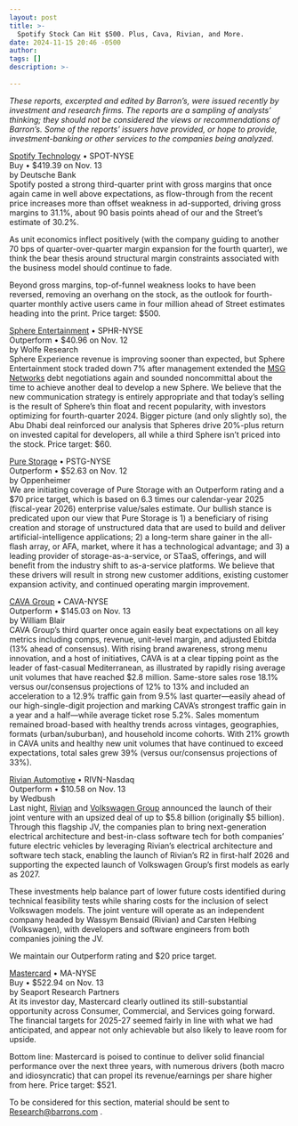 ```yaml
---
layout: post
title: >-
  Spotify Stock Can Hit $500. Plus, Cava, Rivian, and More.
date: 2024-11-15 20:46 -0500
author: 
tags: []
description: >-
  
---
```

*These reports, excerpted and edited by Barron’s, were issued recently by investment and research firms. The reports are a sampling of analysts’ thinking; they should not be considered the views or recommendations of Barron’s. Some of the reports’ issuers have provided, or hope to provide, investment-banking or other services to the companies being analyzed.*

[Spotify Technology](/market-data/stocks/spot?mod=article_chiclet) • SPOT-NYSE   
 Buy • \$419.39 on Nov. 13   
 by Deutsche Bank   
 Spotify posted a strong third-quarter print with gross margins that once again came in well above expectations, as flow-through from the recent price increases more than offset weakness in ad-supported, driving gross margins to 31.1%, about 90 basis points ahead of our and the Street’s estimate of 30.2%.

As unit economics inflect positively (with the company guiding to another 70 bps of quarter-over-quarter margin expansion for the fourth quarter), we think the bear thesis around structural margin constraints associated with the business model should continue to fade.

Beyond gross margins, top-of-funnel weakness looks to have been reversed, removing an overhang on the stock, as the outlook for fourth-quarter monthly active users came in four million ahead of Street estimates heading into the print. Price target: \$500.

[Sphere Entertainment](/market-data/stocks/sphr?mod=article_chiclet) • SPHR-NYSE   
 Outperform • \$40.96 on Nov. 12   
 by Wolfe Research   
 Sphere Experience revenue is improving sooner than expected, but Sphere Entertainment stock traded down 7% after management extended the [MSG Networks](/market-data/stocks/msgs?mod=article_chiclet) debt negotiations again and sounded noncommittal about the time to achieve another deal to develop a new Sphere. We believe that the new communication strategy is entirely appropriate and that today’s selling is the result of Sphere’s thin float and recent popularity, with investors optimizing for fourth-quarter 2024. Bigger picture (and only slightly so), the Abu Dhabi deal reinforced our analysis that Spheres drive 20%-plus return on invested capital for developers, all while a third Sphere isn’t priced into the stock. Price target: \$60.

[Pure Storage](/market-data/stocks/pstg?mod=article_chiclet) • PSTG-NYSE   
 Outperform • \$52.63 on Nov. 12   
 by Oppenheimer   
 We are initiating coverage of Pure Storage with an Outperform rating and a \$70 price target, which is based on 6.3 times our calendar-year 2025 (fiscal-year 2026) enterprise value/sales estimate. Our bullish stance is predicated upon our view that Pure Storage is 1) a beneficiary of rising creation and storage of unstructured data that are used to build and deliver artificial-intelligence applications; 2) a long-term share gainer in the all-flash array, or AFA, market, where it has a technological advantage; and 3) a leading provider of storage-as-a-service, or STaaS, offerings, and will benefit from the industry shift to as-a-service platforms. We believe that these drivers will result in strong new customer additions, existing customer expansion activity, and continued operating margin improvement.

[CAVA Group](/market-data/stocks/cava?mod=article_chiclet) • CAVA-NYSE   
 Outperform • \$145.03 on Nov. 13   
 by William Blair   
 CAVA Group’s third quarter once again easily beat expectations on all key metrics including comps, revenue, unit-level margin, and adjusted Ebitda (13% ahead of consensus). With rising brand awareness, strong menu innovation, and a host of initiatives, CAVA is at a clear tipping point as the leader of fast-casual Mediterranean, as illustrated by rapidly rising average unit volumes that have reached \$2.8 million. Same-store sales rose 18.1% versus our/consensus projections of 12% to 13% and included an acceleration to a 12.9% traffic gain from 9.5% last quarter—easily ahead of our high-single-digit projection and marking CAVA’s strongest traffic gain in a year and a half—while average ticket rose 5.2%. Sales momentum remained broad-based with healthy trends across vintages, geographies, formats (urban/suburban), and household income cohorts. With 21% growth in CAVA units and healthy new unit volumes that have continued to exceed expectations, total sales grew 39% (versus our/consensus projections of 33%).

[Rivian Automotive](/market-data/stocks/rivn?mod=article_chiclet) • RIVN-Nasdaq   
 Outperform • \$10.58 on Nov. 13   
 by Wedbush   
 Last night, [Rivian](/market-data/stocks/rivn?mod=article_chiclet) and [Volkswagen Group](/market-data/stocks/vow3?countrycode=xe&mod=article_chiclet) announced the launch of their joint venture with an upsized deal of up to \$5.8 billion (originally \$5 billion). Through this flagship JV, the companies plan to bring next-generation electrical architecture and best-in-class software tech for both companies’ future electric vehicles by leveraging Rivian’s electrical architecture and software tech stack, enabling the launch of Rivian’s R2 in first-half 2026 and supporting the expected launch of Volkswagen Group’s first models as early as 2027.

These investments help balance part of lower future costs identified during technical feasibility tests while sharing costs for the inclusion of select Volkswagen models. The joint venture will operate as an independent company headed by Wassym Bensaid (Rivian) and Carsten Helbing (Volkswagen), with developers and software engineers from both companies joining the JV.

We maintain our Outperform rating and \$20 price target.

[Mastercard](/market-data/stocks/ma?mod=article_chiclet) • MA-NYSE   
 Buy • \$522.94 on Nov. 13   
 by Seaport Research Partners   
 At its investor day, Mastercard clearly outlined its still-substantial opportunity across Consumer, Commercial, and Services going forward. The financial targets for 2025-27 seemed fairly in line with what we had anticipated, and appear not only achievable but also likely to leave room for upside.

Bottom line: Mastercard is poised to continue to deliver solid financial performance over the next three years, with numerous drivers (both macro and idiosyncratic) that can propel its revenue/earnings per share higher from here. Price target: \$521.

To be considered for this section, material should be sent to [Research@barrons.com](mailto:Research@barrons.com) .

